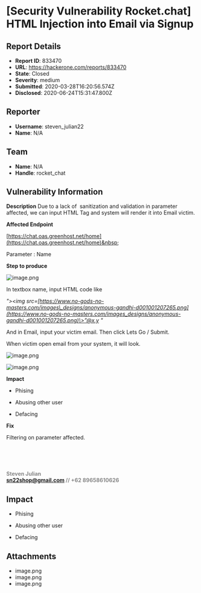 # [Security Vulnerability Rocket.chat] HTML Injection into Email via Signup

## Report Details
- **Report ID**: 833470
- **URL**: https://hackerone.com/reports/833470
- **State**: Closed
- **Severity**: medium
- **Submitted**: 2020-03-28T16:20:56.574Z
- **Disclosed**: 2020-06-24T15:31:47.800Z

## Reporter
- **Username**: steven_julian22
- **Name**: N/A

## Team
- **Name**: N/A
- **Handle**: rocket_chat

## Vulnerability Information
**Description**
Due to a lack of&nbsp;&nbsp;sanitization&nbsp;and validation in parameter affected, we can input&nbsp;HTML&nbsp;Tag and system will render it into Email victim.&nbsp;  

  

  

**Affected Endpoint**

[https://chat.oas.greenhost.net/home](https://chat.oas.greenhost.net/home)&nbsp;&nbsp;  

  

Parameter : Name

  

  

**Step to produce**

 ![image.png](cid:ii_k8bsyhgc0)  

In textbox name, input HTML code like

  

_"\>\<img src=[https://www.no-gods-no-masters.com/images\_designs/anonymous-gandhi-d001001207265.png](https://www.no-gods-no-masters.com/images_designs/anonymous-gandhi-d001001207265.png)\>”@x.y " &nbsp;_

  

And in Email, input your victim email. Then click Lets Go&nbsp;/ Submit.

  

When victim open email from your system, it will look.&nbsp;&nbsp;  

  

 ![image.png](cid:ii_k8bt2hsk2)  

  

 ![image.png](cid:ii_k8bt36wd3)  

  

**Impact**

- Phising

- Abusing other user

- Defacing

  

**Fix**

Filtering on parameter affected.
<font color="#888888"><div><br></div>
<div><br></div>
<div><br></div>
<div><b>Steven Julian</b></div>
<div><b><a href="mailto:sn22shop@gmail.com" target="_blank">sn22shop@gmail.com</a> // +62 89658610626</b></div></font>

## Impact

- Phising

- Abusing other user

- Defacing

## Attachments
- image.png
- image.png
- image.png
